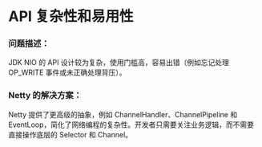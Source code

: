 # API 复杂性和易用性
### 问题描述：
JDK NIO 的 API 设计较为复杂，使用门槛高，容易出错（例如忘记处理 OP_WRITE 事件或未正确处理背压）。

### Netty 的解决方案：
Netty 提供了更高级的抽象，例如 ChannelHandler、ChannelPipeline 和 EventLoop，简化了网络编程的复杂性。开发者只需要关注业务逻辑，而不需要直接操作底层的 Selector 和 Channel。
